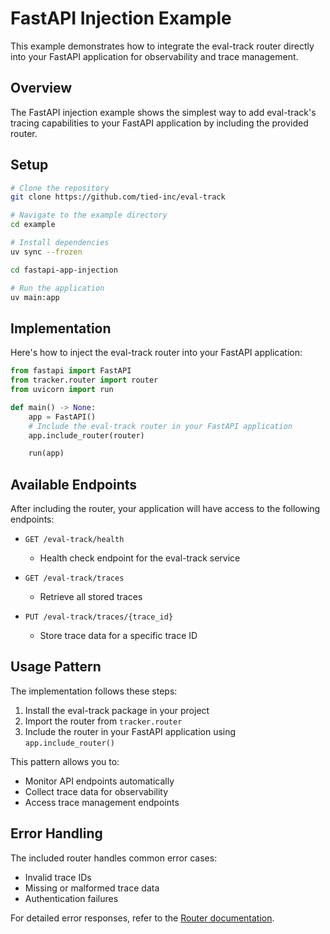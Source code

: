 # FastAPI Injection Example

This example demonstrates how to integrate the eval-track router directly into your FastAPI application for observability and trace management.

## Overview

The FastAPI injection example shows the simplest way to add eval-track's tracing capabilities to your FastAPI application by including the provided router.

## Setup

```bash
# Clone the repository
git clone https://github.com/tied-inc/eval-track

# Navigate to the example directory
cd example

# Install dependencies
uv sync --frozen

cd fastapi-app-injection

# Run the application
uv main:app
```

## Implementation

Here's how to inject the eval-track router into your FastAPI application:

```python
from fastapi import FastAPI
from tracker.router import router
from uvicorn import run

def main() -> None:
    app = FastAPI()
    # Include the eval-track router in your FastAPI application
    app.include_router(router)

    run(app)
```

## Available Endpoints

After including the router, your application will have access to the following endpoints:

- `GET /eval-track/health`
  - Health check endpoint for the eval-track service

- `GET /eval-track/traces`
  - Retrieve all stored traces

- `PUT /eval-track/traces/{trace_id}`
  - Store trace data for a specific trace ID

## Usage Pattern

The implementation follows these steps:

1. Install the eval-track package in your project
2. Import the router from `tracker.router`
3. Include the router in your FastAPI application using `app.include_router()`

This pattern allows you to:
- Monitor API endpoints automatically
- Collect trace data for observability
- Access trace management endpoints

## Error Handling

The included router handles common error cases:
- Invalid trace IDs
- Missing or malformed trace data
- Authentication failures

For detailed error responses, refer to the [Router documentation](../router.md).
